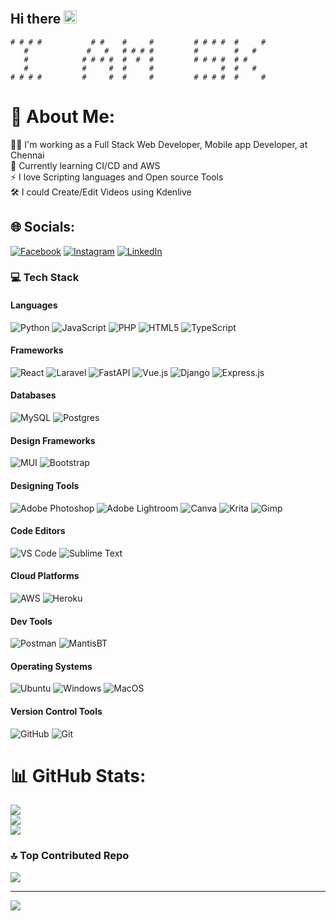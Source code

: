 ## Hi there <img src="https://github.com/user-attachments/assets/6e2c6164-8b14-417b-a571-4509093ffb59" style="width: 1em;" />


```
# # # #           # #    #     #         # # # #  #     #
   #             #   #   # # # #         #        #   #
   #            # # # #  #  #  #         # # # #  # #
   #            #     #  #     #               #  #   #
# # # #         #     #  #     #         # # # #  #     #
```


# 💫 About Me:
👨‍💻 I'm working as a Full Stack Web Developer, Mobile app Developer, at Chennai<br>📖 Currently learning CI/CD and AWS<br>⚡ I love Scripting languages and Open source Tools<br>🛠️ I could Create/Edit Videos using Kdenlive


## 🌐 Socials:
[![Facebook](https://img.shields.io/badge/Facebook-%231877F2.svg?logo=Facebook&logoColor=white)](https://facebook.com/https://www.facebook.com/share/19rpevsht4/?mibextid=wwXIfr) [![Instagram](https://img.shields.io/badge/Instagram-%23E4405F.svg?logo=Instagram&logoColor=white)](https://instagram.com/https://www.instagram.com/_karthi___sk/profilecard/?igsh=d2o4MmsxN2dleGk5) [![LinkedIn](https://img.shields.io/badge/LinkedIn-%230077B5.svg?logo=linkedin&logoColor=white)](https://linkedin.com/in/https://www.linkedin.com/in/sathiya-karthick-5975081b2/) 

### 💻 Tech Stack  

#### **Languages**  
![Python](https://img.shields.io/badge/python-3670A0?style=for-the-badge&logo=python&logoColor=ffdd54) ![JavaScript](https://img.shields.io/badge/javascript-%23323330.svg?style=for-the-badge&logo=javascript&logoColor=%23F7DF1E) ![PHP](https://img.shields.io/badge/php-%23777BB4.svg?style=for-the-badge&logo=php&logoColor=white) ![HTML5](https://img.shields.io/badge/html5-%23E34F26.svg?style=for-the-badge&logo=html5&logoColor=white) ![TypeScript](https://img.shields.io/badge/typescript-%23007ACC.svg?style=for-the-badge&logo=typescript&logoColor=white)  

#### **Frameworks**  
![React](https://img.shields.io/badge/react-%2320232a.svg?style=for-the-badge&logo=react&logoColor=%2361DAFB) ![Laravel](https://img.shields.io/badge/laravel-%23FF2D20.svg?style=for-the-badge&logo=laravel&logoColor=white) ![FastAPI](https://img.shields.io/badge/FastAPI-005571?style=for-the-badge&logo=fastapi) ![Vue.js](https://img.shields.io/badge/vue.js-%2335495e.svg?style=for-the-badge&logo=vuedotjs&logoColor=%234FC08D) ![Django](https://img.shields.io/badge/django-%23092E20.svg?style=for-the-badge&logo=django&logoColor=white)  ![Express.js](https://img.shields.io/badge/express.js-%23404d59.svg?style=for-the-badge&logo=express&logoColor=%2361DAFB)  

#### **Databases**  
![MySQL](https://img.shields.io/badge/mysql-4479A1.svg?style=for-the-badge&logo=mysql&logoColor=white) ![Postgres](https://img.shields.io/badge/postgres-%23316192.svg?style=for-the-badge&logo=postgresql&logoColor=white)  

#### **Design Frameworks**  
![MUI](https://img.shields.io/badge/MUI-%230081CB.svg?style=for-the-badge&logo=mui&logoColor=white) ![Bootstrap](https://img.shields.io/badge/Bootstrap-%23563D7C.svg?style=for-the-badge&logo=bootstrap&logoColor=white)  

#### **Designing Tools**  
![Adobe Photoshop](https://img.shields.io/badge/adobe%20photoshop-%2331A8FF.svg?style=for-the-badge&logo=adobe%20photoshop&logoColor=white)  ![Adobe Lightroom](https://img.shields.io/badge/Adobe%20Lightroom-31A8FF.svg?style=for-the-badge&logo=Adobe%20Lightroom&logoColor=white)  ![Canva](https://img.shields.io/badge/Canva-%2300C4CC.svg?style=for-the-badge&logo=Canva&logoColor=white)  ![Krita](https://img.shields.io/badge/Krita-203759?style=for-the-badge&logo=krita&logoColor=EEF37B)  ![Gimp](https://img.shields.io/badge/Gimp-657D8B?style=for-the-badge&logo=gimp&logoColor=FFFFFF)  

#### **Code Editors**  
![VS Code](https://img.shields.io/badge/VSCode-%23007ACC.svg?style=for-the-badge&logo=visual-studio-code&logoColor=white) ![Sublime Text](https://img.shields.io/badge/Sublime%20Text-%23575757.svg?style=for-the-badge&logo=sublime-text&logoColor=FF9800)  

#### **Cloud Platforms**  
![AWS](https://img.shields.io/badge/AWS-%23FF9900.svg?style=for-the-badge&logo=amazon-aws&logoColor=white) ![Heroku](https://img.shields.io/badge/Heroku-430098?style=for-the-badge&logo=heroku&logoColor=white)  

#### **Dev Tools**
![Postman](https://img.shields.io/badge/Postman-FF6C37?style=for-the-badge&logo=postman&logoColor=white) ![MantisBT](https://img.shields.io/badge/MantisBT-609926?style=for-the-badge&logo=mantis&logoColor=white)

#### **Operating Systems**  
![Ubuntu](https://img.shields.io/badge/Ubuntu-E95420?style=for-the-badge&logo=ubuntu&logoColor=white) ![Windows](https://img.shields.io/badge/Windows-0078D6?style=for-the-badge&logo=windows&logoColor=white)  ![MacOS](https://img.shields.io/badge/MacOS-999999?style=for-the-badge&logo=apple&logoColor=white)  

#### **Version Control Tools**  
![GitHub](https://img.shields.io/badge/github-%23121011.svg?style=for-the-badge&logo=github&logoColor=white) ![Git](https://img.shields.io/badge/Git-F05032?style=for-the-badge&logo=git&logoColor=white)  


# 📊 GitHub Stats:
![](https://github-readme-stats.vercel.app/api?username=thisiskarthisk&theme=radical&hide_border=false&include_all_commits=false&count_private=false)<br/>
![](https://github-readme-streak-stats.herokuapp.com/?user=thisiskarthisk&theme=radical&hide_border=false)<br/>
![](https://github-readme-stats.vercel.app/api/top-langs/?username=thisiskarthisk&theme=radical&hide_border=false&include_all_commits=false&count_private=false&layout=compact)

### 🔝 Top Contributed Repo
![](https://github-contributor-stats.vercel.app/api?username=thisiskarthisk&limit=5&theme=dark&combine_all_yearly_contributions=true)

---
[![](https://visitcount.itsvg.in/api?id=thisiskarthisk&icon=0&color=0)](https://visitcount.itsvg.in)

<!-- Proudly created with GPRM ( https://gprm.itsvg.in ) -->
